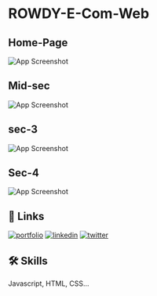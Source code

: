 
# ROWDY-E-Com-Web




## Home-Page

![App Screenshot](https://res.cloudinary.com/dkdwh46c7/image/upload/v1721987107/Rowdy-ecom-web/wwgk5fqigg48zyqr3slm.png)

## Mid-sec

![App Screenshot](https://res.cloudinary.com/dkdwh46c7/image/upload/v1721987108/Rowdy-ecom-web/oljvclqbvu6n58tppg7h.png)
## sec-3

![App Screenshot](https://res.cloudinary.com/dkdwh46c7/image/upload/v1721987107/Rowdy-ecom-web/ybctioslledqxq35pzu4.png)

## Sec-4

![App Screenshot](https://res.cloudinary.com/dkdwh46c7/image/upload/v1721987107/Rowdy-ecom-web/yhryqi9jdrbx1zfbuz9e.png)

## 🔗 Links
[![portfolio](https://img.shields.io/badge/my_portfolio-000?style=for-the-badge&logo=ko-fi&logoColor=white)](https://github.com/RanjithJo19)
[![linkedin](https://img.shields.io/badge/linkedin-0A66C2?style=for-the-badge&logo=linkedin&logoColor=white)](https://www.linkedin.com/in/ranjithjo19)
[![twitter](https://img.shields.io/badge/twitter-1DA1F2?style=for-the-badge&logo=twitter&logoColor=white)](https://twitter.com/)


## 🛠 Skills
Javascript, HTML, CSS...
